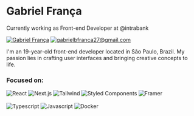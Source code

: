 # Gabriel França
Currently working as Front-end Developer at @intrabank

[![Gabriel França](https://img.shields.io/badge/Gabriel_França-1f1f1f?style=for-the-badge&logo=linkedin)](https://www.linkedin.com/in/gfrnca/)
[![gabrielbfranca27@gmail.com](https://img.shields.io/badge/gabrielbfranca27%40gmail.com-1f1f1f?style=for-the-badge&logo=gmail&logoColor=%23fff)](mailto:diego.schell.f@gmail.com)

I'm an 19-year-old front-end developer located in São Paulo, Brazil. My passion lies in crafting user interfaces and bringing creative concepts to life.
### Focused on:

![React](https://img.shields.io/badge/React-1f1f1f?logo=react&logoColor=%23fff)
![Next.js](https://img.shields.io/badge/Next.js-1f1f1f?logo=nextdotjs&logoColor=%23fff)
![Tailwind](https://img.shields.io/badge/Tailwind-1f1f1f?logo=tailwindcss&logoColor=%23fff)
![Styled Components](https://img.shields.io/badge/Styled_Components-1f1f1f?logo=styledcomponents&logoColor=%23fff)
![Framer](https://img.shields.io/badge/Framer-1f1f1f?logo=Framer&logoColor=%23fff)
<br><br>
![Typescript](https://img.shields.io/badge/Typescript-1f1f1f?logo=typescript&logoColor=%23fff)
![Javascript](https://img.shields.io/badge/Javascript-1f1f1f?logo=javascript&logoColor=%23fff)
![Docker](https://img.shields.io/badge/Docker-1f1f1f?logo=docker&logoColor=%23fff)





